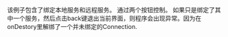 该例子包含了绑定本地服务和远程服务。
通过两个按钮控制。
如果只是绑定了其中一个服务，然后点击back键退出当前界面，则程序会出现异常。因为在onDestory里解绑了一个并未绑定的Connection.
